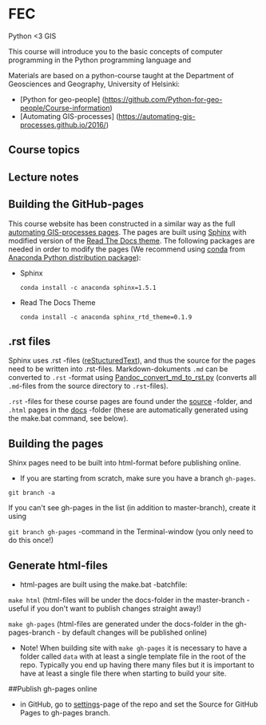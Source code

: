 # FEC
Python &lt;3 GIS

This course will introduce you to the basic concepts of computer programming in the Python programming language and 


Materials are based on a python-course taught at the Department of Geosciences and Geography, University of Helsinki:

- [Python for geo-people] (https://github.com/Python-for-geo-people/Course-information)
- [Automating GIS-processes] (https://automating-gis-processes.github.io/2016/)

## Course topics

## Lecture notes

## Building the GitHub-pages

This course website has been constructed in a similar way as the full [automating GIS-processes pages](https://github.com/Automating-GIS-processes/2016).
The pages are built using [Sphinx](http://www.sphinx-doc.org/en/1.4.9/) with modified version of the [Read The Docs theme](http://docs.readthedocs.io/en/latest/theme.html).
The following packages are needed in order to modify the pages (We recommend using [conda](http://conda.pydata.org/docs/using/pkgs.html#install-a-package) from [Anaconda Python distribution package](https://www.continuum.io/downloads)):

 - Sphinx

    ```
    conda install -c anaconda sphinx=1.5.1
    ```

 - Read The Docs Theme

    ```
    conda install -c anaconda sphinx_rtd_theme=0.1.9
    ```

## .rst files

Sphinx uses .rst -files ([reStucturedText](https://en.wikipedia.org/wiki/ReStructuredText)), and thus the source for the pages need to be written into .rst-files.
Markdown-dokuments `.md` can be converted to `.rst` -format using [Pandoc_convert_md_to_rst.py](/Pandoc_convert_md_to_rst.py) (converts all `.md`-files from the source directory to `.rst`-files).

`.rst` -files for these course pages are found under the [source](/source) -folder, and `.html` pages in the [docs](/docs) -folder (these are automatically generated using the make.bat command, see below).

## Building the pages

Shinx pages need to be built into html-format before publishing online.

- If you are starting from scratch, make sure you have a branch `gh-pages`.

`git branch -a`

If you can't see gh-pages in the list (in addition to master-branch), create it using

`git branch gh-pages` -command in the Terminal-window (you only need to do this once!)

## Generate html-files

- html-pages are built using the make.bat -batchfile:

`make html` (html-files will be under the docs-folder in the master-branch - useful if you don't want to publish changes straight away!)

`make gh-pages` (html-files are generated under the docs-folder in the gh-pages-branch - by default changes will be published online)

- Note! When building site with `make gh-pages` it is necessary to have a folder called `data` with at least a single template file in the root of the repo. Typically you end up having there many files but it is important to have at least a single file there when starting to build your site.

##Publish gh-pages online

- in GitHub, go to [settings](https://github.com/Automating-GIS-processes/FEC/settings)-page of the repo and set the Source for GitHub Pages to gh-pages branch.


